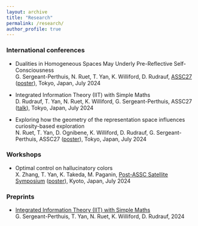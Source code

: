 ```yaml
---
layout: archive
title: "Research"
permalink: /research/
author_profile: true
---
```


### International conferences
* Dualities in Homogeneous Spaces May Underly Pre-Reflective Self-Consciousness <br>
G. Sergeant-Perthuis, N. Ruet, T. Yan, K. Williford, D. Rudrauf, [ASSC27](https://assc27.net/) ([poster](https://hal.sorbonne-universite.fr/hal-04636572)), Tokyo, Japan, July 2024

* Integrated Information Theory (IIT) with Simple Maths <br>
D. Rudrauf, T. Yan, N. Ruet, K. Williford, G. Sergeant-Perthuis, ASSC27 ([talk](https://hal.sorbonne-universite.fr/hal-04636522)), Tokyo, Japan, July 2024

* Exploring how the geometry of the representation space influences curiosity-based exploration <br>
N. Ruet, T. Yan, D. Ognibene, K. Williford, D. Rudrauf, G. Sergeant-Perthuis, ASSC27 ([poster](https://universite-paris-saclay.hal.science/hal-04637645)), Tokyo, Japan, July 2024

### Workshops
* Optimal control on hallucinatory colors <br>
X. Zhang, T. Yan, K. Takeda, M. Paganin, [Post-ASSC Satellite Symposium](https://drive.google.com/file/d/1oog64kLhi32-Y_ArKAsA3WzItYQobJCM/view?usp=sharing) ([poster](https://universite-paris-saclay.hal.science/hal-04637646)), Kyoto, Japan, July 2024

### Preprints
* [Integrated Information Theory (IIT) with Simple Maths](https://hal.sorbonne-universite.fr/hal-04531404/document) <br>
G. Sergeant-Perthuis, T. Yan, N. Ruet, K. Williford, D. Rudrauf, 2024

